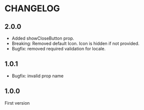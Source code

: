 # CHANGELOG

## 2.0.0
* Added showCloseButton prop.
* Breaking: Removed default Icon. Icon is hidden if not provided.
* Bugfix: removed required validation for locale.

## 1.0.1
* Bugfix: invalid prop name

## 1.0.0
First version


